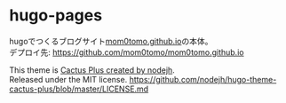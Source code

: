 # hugo-pages

hugoでつくるブログサイト[mom0tomo.github.io](https://mom0tomo.github.io)の本体。<br>
デプロイ先: https://github.com/mom0tomo/mom0tomo.github.io

This theme is [Cactus Plus created by nodejh](https://themes.gohugo.io/hugo-theme-cactus-plus/).<br>
Released under the MIT license.
https://github.com/nodejh/hugo-theme-cactus-plus/blob/master/LICENSE.md